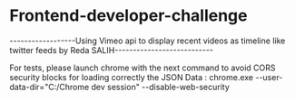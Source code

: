 # Frontend-developer-challenge
------------------Using Vimeo api to display recent videos as timeline like twitter feeds by Reda SALIH---------------------------

For tests, please launch chrome with the next command to avoid CORS security blocks for loading correctly the JSON Data : 
chrome.exe --user-data-dir="C:/Chrome dev session" --disable-web-security
